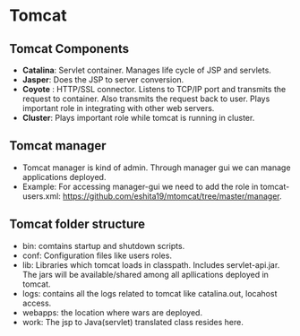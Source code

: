 # Tomcat

## Tomcat Components
   - **Catalina**:  Servlet container. Manages life cycle of JSP and servlets.
   - **Jasper**: Does the JSP to server conversion.
   - **Coyote** : HTTP/SSL connector. Listens to TCP/IP port and transmits the request to container. Also transmits the request back to user. Plays important role in integrating with other web servers.
   - **Cluster**: Plays important role while tomcat is running in cluster.
   
## Tomcat manager 
   - Tomcat manager is kind of admin. Through manager gui we can manage applications deployed.
   - Example: For accessing manager-gui we need to add the role in tomcat-users.xml: https://github.com/eshita19/mtomcat/tree/master/manager.
   
## Tomcat folder structure
   - bin: comtains startup and shutdown scripts.
   - conf: Configuration files like users roles.
   - lib: Libraries which tomcat loads in classpath. Includes servlet-api.jar. The jars will be available/shared among all apllications deployed in tomcat.
   - logs: contains all the logs related to tomcat like catalina.out, locahost access.
   - webapps: the location where wars are deployed.
   - work: The jsp to Java(servlet) translated class resides here.

